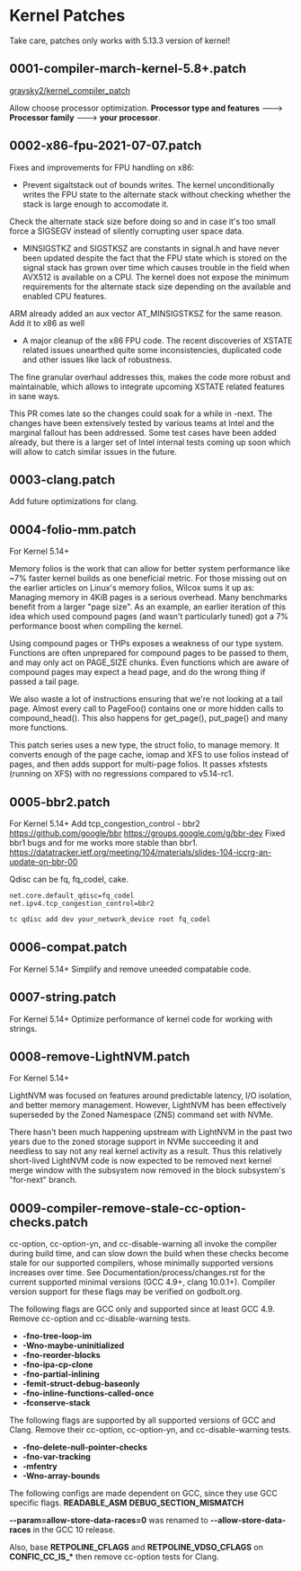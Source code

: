 # Kernel Patches

Take care, patches only works with 5.13.3 version of kernel!

## 0001-compiler-march-kernel-5.8+.patch
[graysky2/kernel_compiler_patch](https://github.com/graysky2/kernel_compiler_patch)

Allow choose processor optimization. **Processor type and features**  --->
  **Processor family** ---> **your processor**.

## 0002-x86-fpu-2021-07-07.patch

Fixes and improvements for FPU handling on x86:

- Prevent sigaltstack out of bounds writes. The kernel unconditionally
writes the FPU state to the alternate stack without checking whether
the stack is large enough to accomodate it.

Check the alternate stack size before doing so and in case it's too
small force a SIGSEGV instead of silently corrupting user space data.

- MINSIGSTKZ and SIGSTKSZ are constants in signal.h and have never been
updated despite the fact that the FPU state which is stored on the
signal stack has grown over time which causes trouble in the field
when AVX512 is available on a CPU. The kernel does not expose the
minimum requirements for the alternate stack size depending on the
available and enabled CPU features.

ARM already added an aux vector AT_MINSIGSTKSZ for the same reason.
Add it to x86 as well

- A major cleanup of the x86 FPU code. The recent discoveries of XSTATE
related issues unearthed quite some inconsistencies, duplicated code
and other issues like lack of robustness.

The fine granular overhaul addresses this, makes the code more robust
and maintainable, which allows to integrate upcoming XSTATE related
features in sane ways.

This PR comes late so the changes could soak for a while in -next. The
changes have been extensively tested by various teams at Intel and the
marginal fallout has been addressed. Some test cases have been added
already, but there is a larger set of Intel internal tests coming up soon
which will allow to catch similar issues in the future.

## 0003-clang.patch

Add future optimizations for clang.

## 0004-folio-mm.patch

For Kernel 5.14+

Memory folios is the work that can allow for better system performance like ~7% faster kernel builds as one beneficial metric. For those missing out on the earlier articles on Linux's memory folios, Wilcox sums it up as:
Managing memory in 4KiB pages is a serious overhead. Many benchmarks benefit from a larger "page size". As an example, an earlier iteration of this idea which used compound pages (and wasn't particularly tuned) got a 7% performance boost when compiling the kernel.

Using compound pages or THPs exposes a weakness of our type system. Functions are often unprepared for compound pages to be passed to them, and may only act on PAGE_SIZE chunks. Even functions which are aware of compound pages may expect a head page, and do the wrong thing if passed a tail page.

We also waste a lot of instructions ensuring that we're not looking at a tail page. Almost every call to PageFoo() contains one or more hidden calls to compound_head(). This also happens for get_page(), put_page() and many more functions.

This patch series uses a new type, the struct folio, to manage memory. It converts enough of the page cache, iomap and XFS to use folios instead of pages, and then adds support for multi-page folios. It passes xfstests (running on XFS) with no regressions compared to v5.14-rc1.

## 0005-bbr2.patch

For Kernel 5.14+
Add tcp_congestion_control - bbr2 <https://github.com/google/bbr> <https://groups.google.com/g/bbr-dev>
Fixed bbr1 bugs and for me works more stable than bbr1.
<https://datatracker.ietf.org/meeting/104/materials/slides-104-iccrg-an-update-on-bbr-00>

Qdisc can be fq, fq_codel, cake.

```sysctl
net.core.default_qdisc=fq_codel
net.ipv4.tcp_congestion_control=bbr2
```

```bash
tc qdisc add dev your_network_device root fq_codel
```

## 0006-compat.patch

For Kernel 5.14+
Simplify and remove uneeded compatable code.

## 0007-string.patch

For Kernel 5.14+
Optimize performance of kernel code for working with strings.

## 0008-remove-LightNVM.patch

For Kernel 5.14+

LightNVM was focused on features around predictable latency, I/O isolation, and better memory management. However, LightNVM has been effectively superseded by the Zoned Namespace (ZNS) command set with NVMe.

There hasn't been much happening upstream with LightNVM in the past two years due to the zoned storage support in NVMe succeeding it and needless to say not any real kernel activity as a result. Thus this relatively short-lived LightNVM code is now expected to be removed next kernel merge window with the subsystem now removed in the block subsystem's "for-next" branch.

## 0009-compiler-remove-stale-cc-option-checks.patch

cc-option, cc-option-yn, and cc-disable-warning all invoke the compiler
during build time, and can slow down the build when these checks become
stale for our supported compilers, whose minimally supported versions
increases over time.  See Documentation/process/changes.rst for the
current supported minimal versions (GCC 4.9+, clang 10.0.1+). Compiler
version support for these flags may be verified on godbolt.org.

The following flags are GCC only and supported since at least GCC 4.9.
Remove cc-option and cc-disable-warning tests.

- **-fno-tree-loop-im**
- **-Wno-maybe-uninitialized**
- **-fno-reorder-blocks**
- **-fno-ipa-cp-clone**
- **-fno-partial-inlining**
- **-femit-struct-debug-baseonly**
- **-fno-inline-functions-called-once**
- **-fconserve-stack**

The following flags are supported by all supported versions of GCC and
Clang. Remove their cc-option, cc-option-yn, and cc-disable-warning tests.

- **-fno-delete-null-pointer-checks**
- **-fno-var-tracking**
- **-mfentry**
- **-Wno-array-bounds**

The following configs are made dependent on GCC, since they use GCC
specific flags.
**READABLE_ASM**
**DEBUG_SECTION_MISMATCH**

**--param=allow-store-data-races=0** was renamed to **--allow-store-data-races**
in the GCC 10 release.

Also, base **RETPOLINE_CFLAGS** and **RETPOLINE_VDSO_CFLAGS** on **CONFIC_CC_IS_\***
then remove cc-option tests for Clang.
